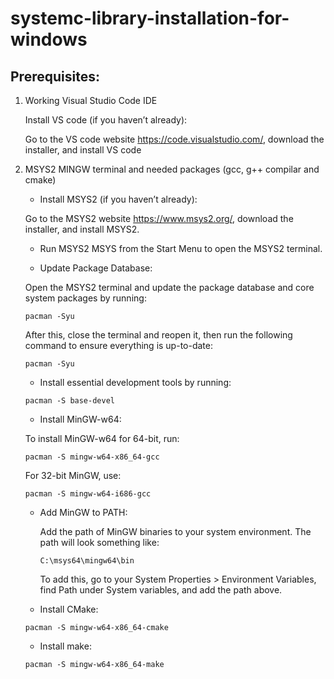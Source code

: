 # systemc-library-installation-for-windows

## Prerequisites:

1. Working Visual Studio Code IDE

   Install VS code (if you haven’t already):

   Go to the VS code website https://code.visualstudio.com/, download the installer, and install VS code
   
2. MSYS2 MINGW terminal and needed packages (gcc, g++ compilar and cmake)

   - Install MSYS2 (if you haven’t already):

   Go to the MSYS2 website https://www.msys2.org/, download the installer, and install MSYS2.
   
   - Run MSYS2 MSYS from the Start Menu to open the MSYS2 terminal.

   - Update Package Database:

   Open the MSYS2 terminal and update the package database and core system packages by running:
   ```
   pacman -Syu
   ```
   After this, close the terminal and reopen it, then run the following command to ensure everything is up-to-date:
   ```
   pacman -Syu
   ```
   - Install essential development tools by running:
   ```
   pacman -S base-devel
   ```
   - Install MinGW-w64:

   To install MinGW-w64 for 64-bit, run:
   ```
   pacman -S mingw-w64-x86_64-gcc
   ```
   For 32-bit MinGW, use:
   ```
   pacman -S mingw-w64-i686-gcc
   ```
   - Add MinGW to PATH:

      Add the path of MinGW binaries to your system environment. The path will look something like:
      ```
      C:\msys64\mingw64\bin
      ```
      To add this, go to your System Properties > Environment Variables, find Path under System variables, and add the path above.

   - Install CMake:
   ```
   pacman -S mingw-w64-x86_64-cmake
   ```
   - Install make:
   ```
   pacman -S mingw-w64-x86_64-make
   ```
   
